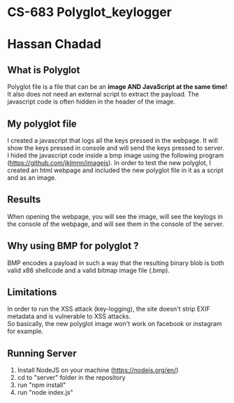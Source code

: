 # CS-683 Polyglot_keylogger

# Hassan Chadad

## What is Polyglot

Polyglot file is a file that can be an **image AND JavaScript at the same time!** It also does not need an external script to extract the payload. The javascript code is often hidden in the header of the image.

## My polyglot file

I created a javascript that logs all the keys pressed in the webpage. It will show the keys pressed in console and will send the keys pressed to server. I hided the javascript code inside a bmp image using the following program (https://github.com/jklmnn/imagejs). In order to test the new polyglot, I created an html webpage and included the new polyglot file in it as a script and as an image.

## Results

When opening the webpage, you will see the image, will see the keylogs in the console of the webpage, and will see them in the console of the server.

## Why using BMP for polyglot ?

BMP encodes a payload in such a way that the resulting binary blob is both valid x86 shellcode and a valid bitmap image file (.bmp).

## Limitations

In order to run the XSS attack (key-logging), the site doesn't strip EXIF metadata and is vulnerable to XSS attacks.</br>
So basically, the new polyglot image won't work on facebook or instagram for example.

## Running Server

1. Install NodeJS on your machine (https://nodejs.org/en/)
2. cd to "server" folder in the repository
3. run "npm install"
4. run "node index.js"
